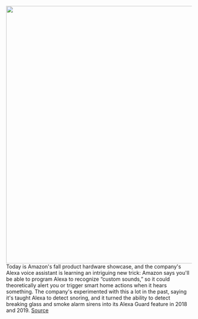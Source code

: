 <img src='https://cdn.vox-cdn.com/thumbor/m3Z2VBzcUuvDkmjPIex9G9Vk4uY=/0x0:1650x968/1200x800/filters:focal(693x352:957x616)/cdn.vox-cdn.com/uploads/chorus_image/image/69920772/chrome_6FpHFOD0Qj.0.jpg' width='700px' /><br/>
Today is Amazon's fall product hardware showcase, and the company's Alexa voice assistant is learning an intriguing new trick: Amazon says you'll be able to program Alexa to recognize “custom sounds,” so it could theoretically alert you or trigger smart home actions when it hears something. The company's experimented with this a lot in the past, saying it's taught Alexa to detect snoring, and it turned the ability to detect breaking glass and smoke alarm sirens into its Alexa Guard feature in 2018 and 2019.
<a href='https://www.theverge.com/2021/9/28/22696536/amazon-alexa-echo-recognize-sounds-teach-ai'> Source <a/>